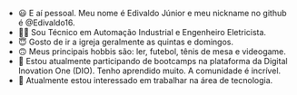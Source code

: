 - 😃 E aí pessoal. Meu nome é Edivaldo Júnior e meu nickname no github é @Edivaldo16.
- 🐱‍👤 Sou Técnico em Automação Industrial e Engenheiro Eletricista.
- 😇 Gosto de ir a igreja geralmente as quintas e domingos.
- 🙃 Meus principais hobbis são: ler, futebol, tênis de mesa e videogame.
- 🌱 Estou atualmente participando de bootcamps na plataforma da Digital Inovation One (DIO). Tenho aprendido muito. A comunidade é incrível.
- 💞️ Atualmente estou interessado em trabalhar na área de tecnologia.

<!---
Edivaldo16/Edivaldo16 is a ✨ special ✨ repository because its `README.md` (this file) appears on your GitHub profile.
You can click the Preview link to take a look at your changes.
--->
